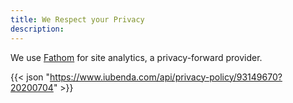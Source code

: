 ```yaml
---
title: We Respect your Privacy
description: 
---
```

We use [Fathom](https://usefathom.com/ref/USBDZ0) for site analytics, a privacy-forward provider. 

{{<  json "https://www.iubenda.com/api/privacy-policy/93149670?20200704" >}}

